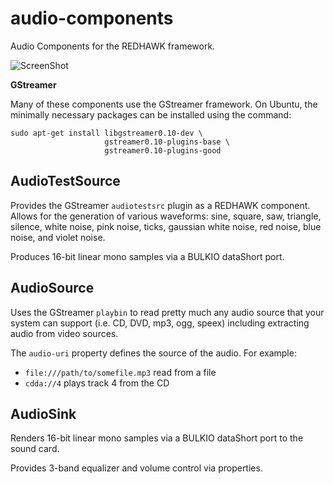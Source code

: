 audio-components
================

Audio Components for the REDHAWK framework.

![ScreenShot](https://github.com/Axios-Engineering/audio-components/raw/master/images/audio_example_blue_noise.png)

**GStreamer**

Many of these components use the GStreamer framework.  On
Ubuntu, the minimally necessary packages can be installed
using the command:

    sudo apt-get install libgstreamer0.10-dev \
                         gstreamer0.10-plugins-base \
                         gstreamer0.10-plugins-good
                         
AudioTestSource
---------------
Provides the GStreamer `audiotestsrc` plugin as a REDHAWK component.  Allows
for the generation of various waveforms: sine, square, saw, triangle, silence,
white noise, pink noise, ticks, gaussian white noise, red noise, blue noise,
and violet noise.

Produces 16-bit linear mono samples via a BULKIO dataShort port.

AudioSource
---------------
Uses the GStreamer `playbin` to read pretty much any audio source that
your system can support (i.e. CD, DVD, mp3, ogg, speex) including extracting
audio from video sources.

The `audio-uri` property defines the source of the audio.  For example:

* `file:///path/to/somefile.mp3` read from a file
* `cdda://4` plays track 4 from the CD

AudioSink
---------------
Renders 16-bit linear mono samples via a BULKIO dataShort port to the sound card.

Provides 3-band equalizer and volume control via properties.
